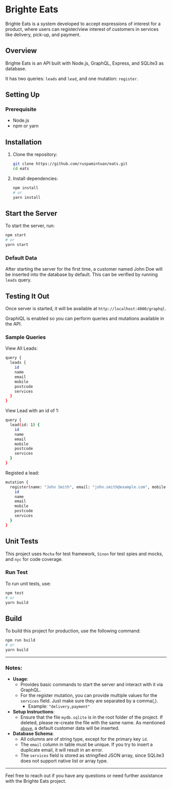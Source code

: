# Brighte Eats

Brighte Eats is a system developed to accept expressions of interest for a product, where users can register/view interest of customers in services like delivery, pick-up, and payment.

## Overview

Brighte Eats is an API built with Node.js, GraphQL, Express, and SQLite3 as database.

It has two queries: `leads` and `lead`, and one mutation: `register`.

## Setting Up

### Prerequisite

- Node.js
- npm or yarn

## Installation

1. Clone the repository:

   ```bash
   git clone https://github.com/ruspamintuan/eats.git
   cd eats
   ```

2. Install dependencies:

   ```bash
   npm install
   # or
   yarn install
   ```

## Start the Server

To start the server, run:

```bash
npm start
# or
yarn start
```

### Default Data

After starting the server for the first time, a customer named John Doe will be inserted into the database by default. This can be verified by running `leads` query.

## Testing It Out

Once server is started, it will be available at `http://localhost:4000/graphql`.

GraphiQL is enabled so you can perform queries and mutations available in the API.

### Sample Queries

View All Leads:

```bash
query {
  leads {
    id
    name
    email
    mobile
    postcode
    services
  }
}
```

View Lead with an id of 1:

```bash
query {
  lead(id: 1) {
    id
    name
    email
    mobile
    postcode
    services
  }
}
```

Registed a lead:

```bash
mutation {
  register(name: "John Smith", email: "john.smith@example.com", mobile: "123456789", postcode: "12345", services: "delivery") {
    id
    name
    email
    mobile
    postcode
    services
  }
}
```

## Unit Tests

This project uses `Mocha` for test framework, `Sinon` for test spies and mocks, and `nyc` for code coverage.

### Run Test

To run unit tests, use:

```bash
npm test
# or
yarn build
```

## Build

To build this project for production, use the following command:

```bash
npm run build
# or
yarn build
```

---

### Notes:

- **Usage**:
  - Provides basic commands to start the server and interact with it via GraphQL.
  - For the register mutation, you can provide multiple values for the `services` field. Just make sure they are separated by a comma(,).
    - Example: `"delivery,payment"`
- **Setup Instructions**:
  - Ensure that the file `mydb.sqlite` is in the root folder of the project. If deleted, please re-create the file with the same name. As mentioned
    [`above`](#default-data), a default customer data will be inserted.
- **Database Schema**:
  - All columns are of string type, except for the primary key `id`.
  - The `email` column in table must be unique. If you try to insert a duplicate email, it will result in an error.
  - The `services` field is stored as stringified JSON array, since SQLite3 does not support native list or array type.

---

Feel free to reach out if you have any questions or need further assistance with the Brighte Eats project.
